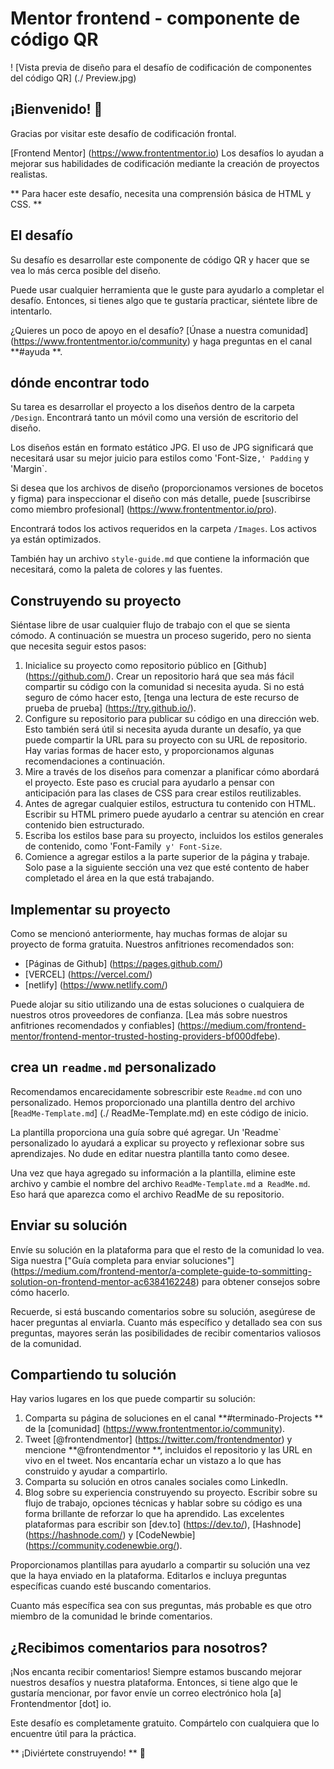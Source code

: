 # Mentor frontend - componente de código QR

! [Vista previa de diseño para el desafío de codificación de componentes del código QR] (./ Preview.jpg)

## ¡Bienvenido! 👋

Gracias por visitar este desafío de codificación frontal.

[Frontend Mentor] (https://www.frontentmentor.io) Los desafíos lo ayudan a mejorar sus habilidades de codificación mediante la creación de proyectos realistas.

** Para hacer este desafío, necesita una comprensión básica de HTML y CSS. **

## El desafío

Su desafío es desarrollar este componente de código QR y hacer que se vea lo más cerca posible del diseño.

Puede usar cualquier herramienta que le guste para ayudarlo a completar el desafío. Entonces, si tienes algo que te gustaría practicar, siéntete libre de intentarlo.

¿Quieres un poco de apoyo en el desafío? [Únase a nuestra comunidad] (https://www.frontentmentor.io/community) y haga preguntas en el canal **#ayuda **.

## dónde encontrar todo

Su tarea es desarrollar el proyecto a los diseños dentro de la carpeta `/Design`. Encontrará tanto un móvil como una versión de escritorio del diseño. 

Los diseños están en formato estático JPG. El uso de JPG significará que necesitará usar su mejor juicio para estilos como 'Font-Size`,' Padding` y 'Margin`. 

Si desea que los archivos de diseño (proporcionamos versiones de bocetos y figma) para inspeccionar el diseño con más detalle, puede [suscribirse como miembro profesional] (https://www.frontentmentor.io/pro).

Encontrará todos los activos requeridos en la carpeta `/Images`. Los activos ya están optimizados.

También hay un archivo `style-guide.md` que contiene la información que necesitará, como la paleta de colores y las fuentes.

## Construyendo su proyecto

Siéntase libre de usar cualquier flujo de trabajo con el que se sienta cómodo. A continuación se muestra un proceso sugerido, pero no sienta que necesita seguir estos pasos:

1. Inicialice su proyecto como repositorio público en [Github] (https://github.com/). Crear un repositorio hará que sea más fácil compartir su código con la comunidad si necesita ayuda. Si no está seguro de cómo hacer esto, [tenga una lectura de este recurso de prueba de prueba] (https://try.github.io/).
2. Configure su repositorio para publicar su código en una dirección web. Esto también será útil si necesita ayuda durante un desafío, ya que puede compartir la URL para su proyecto con su URL de repositorio. Hay varias formas de hacer esto, y proporcionamos algunas recomendaciones a continuación.
3. Mire a través de los diseños para comenzar a planificar cómo abordará el proyecto. Este paso es crucial para ayudarlo a pensar con anticipación para las clases de CSS para crear estilos reutilizables.
4. Antes de agregar cualquier estilos, estructura tu contenido con HTML. Escribir su HTML primero puede ayudarlo a centrar su atención en crear contenido bien estructurado.
5. Escriba los estilos base para su proyecto, incluidos los estilos generales de contenido, como 'Font-Family` y' Font-Size`.
6. Comience a agregar estilos a la parte superior de la página y trabaje. Solo pase a la siguiente sección una vez que esté contento de haber completado el área en la que está trabajando.

## Implementar su proyecto

Como se mencionó anteriormente, hay muchas formas de alojar su proyecto de forma gratuita. Nuestros anfitriones recomendados son:

- [Páginas de Github] (https://pages.github.com/)
- [VERCEL] (https://vercel.com/)
- [netlify] (https://www.netlify.com/)

Puede alojar su sitio utilizando una de estas soluciones o cualquiera de nuestros otros proveedores de confianza. [Lea más sobre nuestros anfitriones recomendados y confiables] (https://medium.com/frontend-mentor/frontend-mentor-trusted-hosting-providers-bf000dfebe).

## crea un `readme.md` personalizado

Recomendamos encarecidamente sobrescribir este `Readme.md` con uno personalizado. Hemos proporcionado una plantilla dentro del archivo [`ReadMe-Template.md`] (./ ReadMe-Template.md) en este código de inicio.

La plantilla proporciona una guía sobre qué agregar. Un 'Readme` personalizado lo ayudará a explicar su proyecto y reflexionar sobre sus aprendizajes. No dude en editar nuestra plantilla tanto como desee.

Una vez que haya agregado su información a la plantilla, elimine este archivo y cambie el nombre del archivo `ReadMe-Template.md` a` ReadMe.md`. Eso hará que aparezca como el archivo ReadMe de su repositorio.

## Enviar su solución

Envíe su solución en la plataforma para que el resto de la comunidad lo vea. Siga nuestra ["Guía completa para enviar soluciones"] (https://medium.com/frontend-mentor/a-complete-guide-to-sommitting-solution-on-frontend-mentor-ac6384162248) para obtener consejos sobre cómo hacerlo.

Recuerde, si está buscando comentarios sobre su solución, asegúrese de hacer preguntas al enviarla. Cuanto más específico y detallado sea con sus preguntas, mayores serán las posibilidades de recibir comentarios valiosos de la comunidad.

## Compartiendo tu solución

Hay varios lugares en los que puede compartir su solución:

1. Comparta su página de soluciones en el canal **#terminado-Projects ** de la [comunidad] (https://www.frontentmentor.io/community). 
2. Tweet [@frontendmentor] (https://twitter.com/frontendmentor) y mencione **@frontendmentor **, incluidos el repositorio y las URL en vivo en el tweet. Nos encantaría echar un vistazo a lo que has construido y ayudar a compartirlo.
3. Comparta su solución en otros canales sociales como LinkedIn.
4. Blog sobre su experiencia construyendo su proyecto. Escribir sobre su flujo de trabajo, opciones técnicas y hablar sobre su código es una forma brillante de reforzar lo que ha aprendido. Las excelentes plataformas para escribir son [dev.to] (https://dev.to/), [Hashnode] (https://hashnode.com/) y [CodeNewbie] (https://community.codenewbie.org/).

Proporcionamos plantillas para ayudarlo a compartir su solución una vez que la haya enviado en la plataforma. Editarlos e incluya preguntas específicas cuando esté buscando comentarios. 

Cuanto más específica sea con sus preguntas, más probable es que otro miembro de la comunidad le brinde comentarios.

## ¿Recibimos comentarios para nosotros?

¡Nos encanta recibir comentarios! Siempre estamos buscando mejorar nuestros desafíos y nuestra plataforma. Entonces, si tiene algo que le gustaría mencionar, por favor envíe un correo electrónico hola [a] Frontendmentor [dot] io.

Este desafío es completamente gratuito. Compártelo con cualquiera que lo encuentre útil para la práctica.

** ¡Diviértete construyendo! ** 🚀